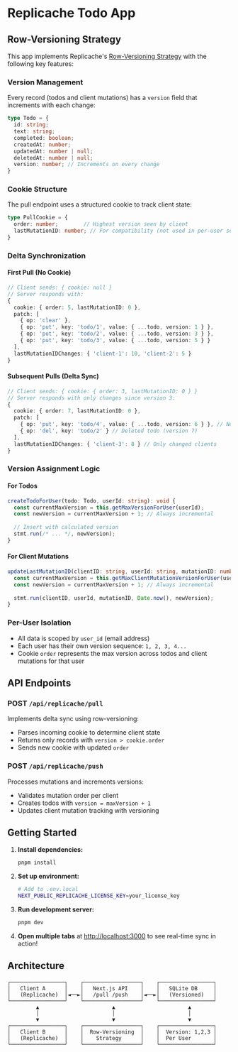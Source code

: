 # Replicache Todo App

## Row-Versioning Strategy

This app implements Replicache's [Row-Versioning Strategy](https://doc.replicache.dev/strategies/row-version) with the following key features:

### Version Management

Every record (todos and client mutations) has a `version` field that increments with each change:

```typescript
type Todo = {
  id: string;
  text: string;
  completed: boolean;
  createdAt: number;
  updatedAt: number | null;
  deletedAt: number | null;
  version: number; // Increments on every change
}
```

### Cookie Structure

The pull endpoint uses a structured cookie to track client state:

```typescript
type PullCookie = {
  order: number;        // Highest version seen by client
  lastMutationID: number; // For compatibility (not used in per-user setup)
}
```

### Delta Synchronization

#### First Pull (No Cookie)
```typescript
// Client sends: { cookie: null }
// Server responds with:
{
  cookie: { order: 5, lastMutationID: 0 },
  patch: [
    { op: 'clear' },
    { op: 'put', key: 'todo/1', value: { ...todo, version: 1 } },
    { op: 'put', key: 'todo/2', value: { ...todo, version: 3 } },
    { op: 'put', key: 'todo/3', value: { ...todo, version: 5 } }
  ],
  lastMutationIDChanges: { 'client-1': 10, 'client-2': 5 }
}
```

#### Subsequent Pulls (Delta Sync)
```typescript
// Client sends: { cookie: { order: 3, lastMutationID: 0 } }
// Server responds with only changes since version 3:
{
  cookie: { order: 7, lastMutationID: 0 },
  patch: [
    { op: 'put', key: 'todo/4', value: { ...todo, version: 6 } }, // New todo
    { op: 'del', key: 'todo/2' } // Deleted todo (version 7)
  ],
  lastMutationIDChanges: { 'client-3': 8 } // Only changed clients
}
```

### Version Assignment Logic

#### For Todos
```typescript
createTodoForUser(todo: Todo, userId: string): void {
  const currentMaxVersion = this.getMaxVersionForUser(userId);
  const newVersion = currentMaxVersion + 1; // Always incremental
  
  // Insert with calculated version
  stmt.run(/* ... */, newVersion);
}
```

#### For Client Mutations
```typescript
updateLastMutationID(clientID: string, userId: string, mutationID: number): void {
  const currentMaxVersion = this.getMaxClientMutationVersionForUser(userId);
  const newVersion = currentMaxVersion + 1; // Always incremental
  
  stmt.run(clientID, userId, mutationID, Date.now(), newVersion);
}
```

### Per-User Isolation

- All data is scoped by `user_id` (email address)
- Each user has their own version sequence: `1, 2, 3, 4...`
- Cookie `order` represents the max version across todos and client mutations for that user

## API Endpoints

### POST `/api/replicache/pull`
Implements delta sync using row-versioning:
- Parses incoming cookie to determine client state
- Returns only records with `version > cookie.order`
- Sends new cookie with updated `order`

### POST `/api/replicache/push`
Processes mutations and increments versions:
- Validates mutation order per client
- Creates todos with `version = maxVersion + 1`
- Updates client mutation tracking with versioning

## Getting Started

1. **Install dependencies:**
   ```bash
   pnpm install
   ```

3. **Set up environment:**
   ```bash
   # Add to .env.local
   NEXT_PUBLIC_REPLICACHE_LICENSE_KEY=your_license_key
   ```

4. **Run development server:**
   ```bash
   pnpm dev
   ```

5. **Open multiple tabs** at [http://localhost:3000](http://localhost:3000) to see real-time sync in action!

## Architecture

```
┌─────────────────┐    ┌──────────────────┐    ┌─────────────────┐
│   Client A      │    │   Next.js API    │    │   SQLite DB     │
│   (Replicache)  │◄──►│   /pull /push    │◄──►│   (Versioned)   │
└─────────────────┘    └──────────────────┘    └─────────────────┘
         ▲                       ▲                       ▲
         │                       │                       │
         ▼                       ▼                       ▼
┌─────────────────┐    ┌──────────────────┐    ┌─────────────────┐
│   Client B      │    │  Row-Versioning  │    │  Version: 1,2,3 │
│   (Replicache)  │    │    Strategy      │    │  Per User       │
└─────────────────┘    └──────────────────┘    └─────────────────┘
```
